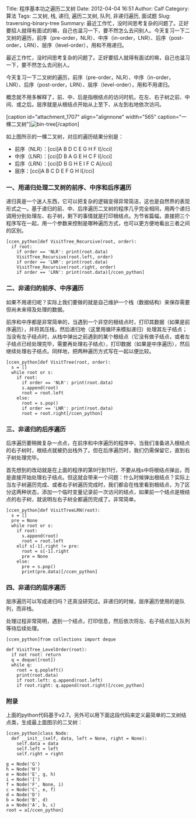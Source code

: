 Title: 程序基本功之遍历二叉树
Date: 2012-04-04 16:51
Author: Calf
Category: 算法
Tags: 二叉树, 栈, 递归, 遍历二叉树, 队列, 非递归遍历, 面试题
Slug: traversing-binary-tree
Summary: 最近工作忙，没时间思考复杂的问题了。正好要招人就得有面试的嘛，自己也温习一下，要不然怎么去问别人。今天复习一下二叉树的遍历，前序（pre-order，NLR）、中序（in-order，LNR）、后序（post-order，LRN）、层序（level-order），用和不用递归。

最近工作忙，没时间思考复杂的问题了。正好要招人就得有面试的嘛，自己也温习一下，要不然怎么去问别人。

今天复习一下二叉树的遍历，前序（pre-order，NLR）、中序（in-order，LNR）、后序（post-order，LRN）、层序（level-order），用和不用递归。<!--more-->

概念就不用多解释了，前、中、后是指根结点的访问时机，在左、右子树之前、中间、或之后。层序就是从根结点开始从上至下、从左到右地依次访问。

[caption id="attachment\_1707" align="alignnone" width="565"
caption="一棵二叉树"]![bin-tree][][/caption]

如上图所示的一棵二叉树，对应的遍历结果分别是：

-   前序（NLR）：[cci]A B D C E G H F I[/cci]
-   中序（LNR）：[cci]D B A G E H C F I[/cci]
-   后序（LRN）：[cci]D B G H E I F C A[/cci]
-   层序：[cci]A B C D E F G H I[/cci]

### 一、用递归处理二叉树的前序、中序和后序遍历

递归真是一个迷人东西，它可以把复杂的逻辑变得异常简洁，这也是自然界的表现形式之一。基于递归的前、中、后序遍历二叉树的程序几乎完全相同，用两个递归调用分别处理左、右子树，剩下的事情就是打印根结点。为节省篇幅，直接把三个程序写在一起，用一个参数来控制是哪种遍历方式，也可以更方便地看出三者之间的区别。

    [ccen_python]def VisitTree_Recursive(root, order):
      if root:
        if order == 'NLR': print(root.data)
        VisitTree_Recursive(root.left, order)
        if order == 'LNR': print(root.data)
        VisitTree_Recursive(root.right, order)
        if order == 'LRN': print(root.data)[/ccen_python]

### 二、非递归的前序、中序遍历

如果不用递归呢？实际上我们要做的就是自己维护一个栈（数据结构）来保存需要但尚未来得及处理的数据。

前序和中序都是非常简单的，当遇到一个非空的根结点时，打印其数据（如果是前序遍历），并将其压栈，然后递归地（这里用循环来模拟递归）处理其左子结点；当没有左子结点时，从栈中弹出之前遇到的某个根结点（它没有做子结点，或者左子结点已经处理完毕，需要再处理右子结点），打印数据（如果是中序遍历），然后继续处理右子结点。同样地，把两种遍历方式写在一起以便比较。

    [ccen_python]def VisitTree(root, order):
      s = []
      while root or s:
        if root:
          if order == 'NLR': print(root.data)
          s.append(root)
          root = root.left
        else:
          root = s.pop()
          if order == 'LNR': print(root.data)
          root = root.right[/ccen_python]

### 三、非递归的后序遍历

后序遍历要稍微复杂一点点，在前序和中序遍历的程序中，当我们准备进入根结点的右子树时，根结点就被扔出栈外了。但在后序遍历时，我们仍需保留它，直到右子树处理完毕。

首先想到的改动就是在上面的程序的第9行到11行，不要从栈s中将根结点弹出，而是直接开始处理右子结点。但这就会带来一个问题：什么时候弹出根结点？实际上当左子树遍历完成、或者右子树遍历完成时，我们都会在栈里看到根结点，为了区分这两种状态，添加一个临时变量记录前一次访问的结点，如果前一个结点是根结点的右子树，就说明左右子树全都遍历完成了。非常简单。

    [ccen_python]def VisitTreeLRN(root):
      s = []
      pre = None
      while root or s:
        if root:
          s.append(root)
          root = root.left
        elif s[-1].right != pre:
          root = s[-1].right
          pre = None
        else:
          pre = s.pop()
          print(pre.data)[/ccen_python]

### 四、非递归的层序遍历

层序遍历可以写成递归吗？还真没研究过。非递归的时候，层序遍历使用的是队列，而非栈。

处理过程非常简明，遇到一个结点，打印信息，然后依次将左、右子结点加入队列等待后续处理。

    [ccen_python]from collections import deque

    def VisitTree_LevelOrder(root):
      if not root: return
      q = deque([root])
      while q:
        root = q.popleft()
        print(root.data)
        if root.left: q.append(root.left)
        if root.right: q.append(root.right)[/ccen_python]

### 附录

上面的python代码基于v2.7。另外可以用下面这段代码来定义最简单的二叉树结点类，生成最上面图示的二叉树：

    [ccen_python]class Node:
      def __init__(self, data, left = None, right = None):
        self.data = data
        self.left = left
        self.right = right

    g = Node('G')
    h = Node('H')
    e = Node('E', g, h)
    i = Node('I')
    f = Node('F', None, i)
    c = Node('C', e, f)
    d = Node('D')
    b = Node('B', d)
    a = Node('A', b, c)
    root = a[/ccen_python]

  [bin-tree]: http://www.gocalf.com/blog/wp-content/uploads/2012/04/bin-tree.png
    "bin-tree"

